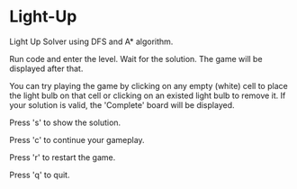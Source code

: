 # Light-Up
Light Up Solver using DFS and A* algorithm.

Run code and enter the level. Wait for the solution. The game will be displayed after that.

You can try playing the game by clicking on any empty (white) cell to place the light bulb on that cell or clicking on an existed light bulb to remove it. If your solution is valid, the 'Complete' board will be displayed.

Press 's' to show the solution.

Press 'c' to continue your gameplay.

Press 'r' to restart the game.

Press 'q' to quit.
